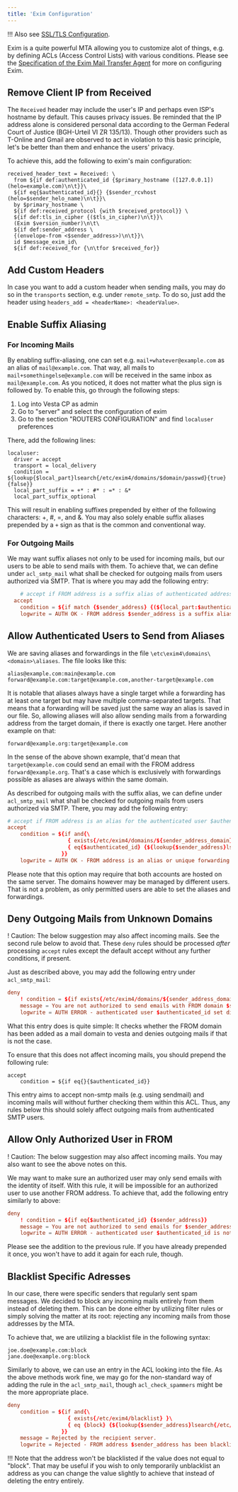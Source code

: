 ```yaml
---
title: 'Exim Configuration'
---
```


!!! Also see [SSL/TLS Configuration](../ssl-tls-configuration).

Exim is a quite powerful MTA allowing you to customize alot of things, e.g. by defining ACLs (Access Control Lists) with various conditions. Please see the [Specification of the Exim Mail Transfer Agent](https://www.exim.org/exim-html-current/doc/html/spec_html/) for more on configuring Exim.

## Remove Client IP from Received
The `Received` header may include the user's IP and perhaps even ISP's hostname by default. This causes privacy issues. Be reminded that the IP address alone is considered personal data according to the German Federal Court of Justice (BGH-Urteil VI ZR 135/13). Though other providers such as T-Online and Gmail are observed to act in violation to this basic principle, let's be better than them and enhance the users' privacy.

To achieve this, add the following to exim's main configuration:

```exim
received_header_text = Received: \
  from ${if def:authenticated_id {$primary_hostname ([127.0.0.1]) (helo=example.com)\n\t}}\
  ${if eq{$authenticated_id}{} {$sender_rcvhost (helo=$sender_helo_name)\n\t}}\
  by $primary_hostname \
  ${if def:received_protocol {with $received_protocol}} \
  ${if def:tls_in_cipher {($tls_in_cipher)\n\t}}\
  (Exim $version_number)\n\t\
  ${if def:sender_address \
  {(envelope-from <$sender_address>)\n\t}}\
  id $message_exim_id\
  ${if def:received_for {\n\tfor $received_for}}
```

## Add Custom Headers
In case you want to add a custom header when sending mails, you may do so in the `transports` section, e.g. under `remote_smtp`. To do so, just add the header using `headers_add = <headerName>: <headerValue>`.

## Enable Suffix Aliasing
### For Incoming Mails
By enabling suffix-aliasing, one can set e.g. `mail+whatever@example.com` as an alias of `mail@example.com`. That way, all mails to `mail+somethingelse@example.com` will be received in the same inbox as `mail@example.com`. As you noticed, it does not matter what the plus sign is followed by. To enable this, go through the following steps:

1. Log into Vesta CP as admin
2. Go to "server" and select the configuration of exim
3. Go to the section "ROUTERS CONFIGURATION" and find `localuser` preferences

There, add the following lines:

```exim
localuser:
  driver = accept
  transport = local_delivery
  condition = ${lookup{$local_part}lsearch{/etc/exim4/domains/$domain/passwd}{true}{false}}
  local_part_suffix = +* : #* : =* : &*
  local_part_suffix_optional
```

This will result in enabling suffixes prepended by either of the following characters: +, #, =, and &. You may also solely enable suffix aliases prepended by a `+` sign as that is the common and conventional way.

### For Outgoing Mails
We may want suffix aliases not only to be used for incoming mails, but our users to be able to send mails with them. To achieve that, we can define under `acl_smtp_mail` what shall be checked for outgoing mails from users authorized via SMTP. That is where you may add the following entry:

```conf
    # accept if FROM address is a suffix alias of authenticated address
  accept
    condition = ${if match {$sender_address} {(${local_part:$authenticated_id}\+.*@${domain:$authenticated_id})}}
    logwrite = AUTH OK - FROM address $sender_address is a suffix alias of authenticated user
```

## Allow Authenticated Users to Send from Aliases
We are saving aliases and forwardings in the file `\etc\exim4\domains\<domain>\aliases`. The file looks like this:

```
alias@example.com:main@example.com
forward@example.com:target@example.com,another-target@example.com
```

It is notable that aliases always have a single target while a forwarding has at least one target but may have multiple comma-separated targets. That means that a forwarding will be saved just the same way an alias is saved in our file. So, allowing aliases will also allow sending mails from a forwarding address from the target domain, if there is exactly one target. Here another example on that:

```
forward@example.org:target@example.com
```

In the sense of the above shown example, that'd mean that `target@example.com` could send an email with the FROM address `forward@example.org`. That's a case which is exclusively with forwardings possible as aliases are always within the same domain.

As described for outgoing mails with the suffix alias, we can define under `acl_smtp_mail` what shall be checked for outgoing mails from users authorized via SMTP. There, you may add the following entry:

```conf
# accept if FROM address is an alias for the authenticated user $authenticated_id.
accept
    condition = ${if and{\
                   { exists{/etc/exim4/domains/${sender_address_domain}/aliases} }\
                   { eq{$authenticated_id} {${lookup{$sender_address}lsearch{/etc/exim4/domains/${sender_address_domain}/aliases}}} }\
                 }}
    logwrite = AUTH OK - FROM address is an alias or unique forwarding target of the authenticated user $authenticated_id
```

Please note that this option may require that both accounts are hosted on the same server. The domains however may be managed by different users. That is not a problem, as only permitted users are able to set the aliases and forwardings.

## Deny Outgoing Mails from Unknown Domains
! Caution: The below suggestion may also affect incoming mails. See the second rule below to avoid that. These `deny` rules should be processed _after_ processing `accept` rules except the default accept without any further conditions, if present.

Just as described above, you may add the following entry under `acl_smtp_mail`:

```conf
deny
    ! condition = ${if exists{/etc/exim4/domains/${sender_address_domain}}}
    message = You are not authorized to send emails with FROM domain $sender_address_domain.
    logwrite = AUTH ERROR - authenticated user $authenticated_id set disallowed FROM domain $sender_address_domain
```

What this entry does is quite simple: It checks whether the FROM domain has been added as a mail domain to vesta and denies outgoing mails if that is not the case.

To ensure that this does not affect incoming mails, you should prepend the following rule:

```
accept
    condition = ${if eq{}{$authenticated_id}}
```

This entry aims to accept non-smtp mails (e.g. using sendmail) and incoming mails will without further checking them within this ACL. Thus, any rules below this should solely affect outgoing mails from authenticated SMTP users.

## Allow Only Authorized User in FROM
! Caution: The below suggestion may also affect incoming mails. You may also want to see the above notes on this.

We may want to make sure an authorized user may only send emails with the identity of itself. With this rule, it will be impossible for an authorized user to use another FROM address. To achieve that, add the following entry similarly to above:

```conf
deny
    ! condition = ${if eq{$authenticated_id} {$sender_address}}
    message = You are not authorized to send emails for $sender_address.
    logwrite = AUTH ERROR - authenticated user $authenticated_id is not permitted to set FROM address $sender_address
```

Please see the addition to the previous rule. If you have already prepended it once, you won't have to add it again for each rule, though.

## Blacklist Specific Adresses
In our case, there were specific senders that regularly sent spam messages. We decided to block any incoming mails entirely from them instead of deleting them. This can be done either by utilizing filter rules or simply solving the matter at its root: rejecting any incoming mails from those addresses by the MTA.

To achieve that, we are utilizing a blacklist file in the following syntax:

```
joe.doe@example.com:block
jane.doe@example.org:block
```

Similarly to above, we can use an entry in the ACL looking into the file. As the above methods work fine, we may go for the non-standard way of adding the rule in the `acl_smtp_mail`, though `acl_check_spammers` might be the more appropriate place.

```conf
deny
    condition = ${if and{\
                   { exists{/etc/exim4/blacklist} }\
                   { eq {block} {${lookup{$sender_address}lsearch{/etc/exim4/blacklist}}} }\
                 }}
    message = Rejected by the recipient server.
    logwrite = Rejected - FROM address $sender_address has been blacklisted.
```

!!! Note that the address won't be blacklisted if the value does not equal to "block". That may be useful if you wish to only temporarily unblacklist an address as you can change the value slightly to achieve that instead of deleting the entry entirely.